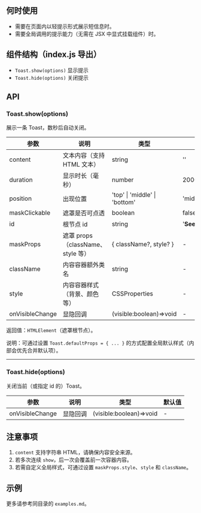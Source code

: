 ## 何时使用

- 需要在页面内以轻提示形式展示短信息时。
- 需要全局调用的提示能力（无需在 JSX 中显式挂载组件）时。

## 组件结构（index.js 导出）

- `Toast.show(options)` 显示提示
- `Toast.hide(options)` 关闭提示

## API

### Toast.show(options)

展示一条 Toast，数秒后自动关闭。

| 参数            | 说明                              | 类型                          | 默认值                 |
| --------------- | --------------------------------- | ----------------------------- | ---------------------- |
| content         | 文本内容（支持 HTML 文本）        | string                        | ''                     |
| duration        | 显示时长（毫秒）                  | number                        | 2000                   |
| position        | 出现位置                          | 'top' \| 'middle' \| 'bottom' | 'middle'               |
| maskClickable   | 遮罩是否可点透                    | boolean                       | false                  |
| id              | 根节点 id                         | string                        | '**SeedsUI_toast_el**' |
| maskProps       | 遮罩 props（className、style 等） | { className?, style? }        | -                      |
| className       | 内容容器额外类名                  | string                        | -                      |
| style           | 内容容器样式（背景、颜色等）      | CSSProperties                 | -                      |
| onVisibleChange | 显隐回调                          | (visible:boolean)=>void       | -                      |

返回值：`HTMLElement`（遮罩根节点）。

说明：可通过设置 `Toast.defaultProps = { ... }` 的方式配置全局默认样式（内部会优先合并默认项）。

---

### Toast.hide(options)

关闭当前（或指定 id 的）Toast。

| 参数            | 说明     | 类型                    | 默认值 |
| --------------- | -------- | ----------------------- | ------ |
| onVisibleChange | 显隐回调 | (visible:boolean)=>void | -      |

## 注意事项

1. `content` 支持字符串 HTML，请确保内容安全来源。
2. 若多次连续 `show`，后一次会覆盖前一次容器内容。
3. 若需自定义全局样式，可通过设置 `maskProps.style`、`style` 和 `className`。

## 示例

更多请参考同目录的 `examples.md`。
